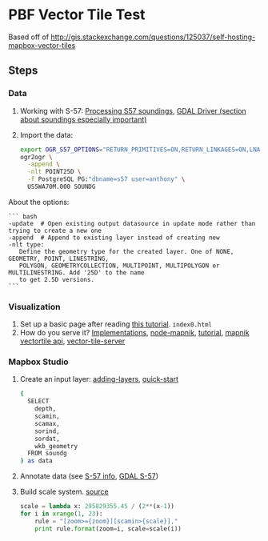 # PBF Vector Tile Test

Based off of http://gis.stackexchange.com/questions/125037/self-hosting-mapbox-vector-tiles

## Steps

### Data

1. Working with S-57: [Processing S57 soundings](http://blog.perrygeo.net/2005/12/03/hello-world/), [GDAL Driver (section about soundings especially important)](http://www.gdal.org/drv_s57.html)
1. Import the data:

    ``` bash
    export OGR_S57_OPTIONS="RETURN_PRIMITIVES=ON,RETURN_LINKAGES=ON,LNAM_REFS=ON,SPLIT_MULTIPOINT=ON,ADD_SOUNDG_DEPTH=ON"
    ogr2ogr \
      -append \
      -nlt POINT25D \
      -f PostgreSQL PG:"dbname=s57 user=anthony" \
      US5WA70M.000 SOUNDG
    ```
About the options:

    ``` bash
    -update  # Open existing output datasource in update mode rather than trying to create a new one
    -append  # Append to existing layer instead of creating new
    -nlt type:
       Define the geometry type for the created layer. One of NONE, GEOMETRY, POINT, LINESTRING,
       POLYGON, GEOMETRYCOLLECTION, MULTIPOINT, MULTIPOLYGON or MULTILINESTRING. Add '25D' to the name
       to get 2.5D versions.
    ```


### Visualization

1. Set up a basic page after reading [this tutorial](https://gist.github.com/mapmeld/8866414b7fc8940e8540).  `index0.html`
1. How do you serve it?  [Implementations](https://github.com/mapbox/vector-tile-spec/wiki/Implementations), [node-mapnik](https://github.com/mapnik/node-mapnik), [tutorial](http://www.sparkgeo.com/labs/big/), [mapnik vectortile api](https://github.com/mapnik/node-mapnik/blob/master/docs/VectorTile.md), [vector-tile-server](https://github.com/artemp/vector-tile-server)

### Mapbox Studio

1. Create an input layer: [adding-layers](https://www.mapbox.com/tilemill/docs/manual/adding-layers/), [quick-start](https://www.mapbox.com/mapbox-studio/source-quickstart/)

    ``` bash
    (
      SELECT
        depth,
        scamin,
        scamax,
        sorind,
        sordat,
        wkb_geometry
      FROM soundg
    ) as data
    ```
1. Annotate data (see [S-57 info](http://www.caris.com/S-57/frames/S57catalog.htm), [GDAL S-57](http://gdal.org/1.11/ogr/drv_s57.html))
1. Build scale system. [source](http://msdn.microsoft.com/en-us/library/bb259689.aspx)

    ``` python
    scale = lambda x: 295829355.45 / (2**(x-1))
    for i in xrange(1, 23):
        rule = "[zoom>={zoom}][scamin>{scale}],"
        print rule.format(zoom=i, scale=scale(i))
    ```
